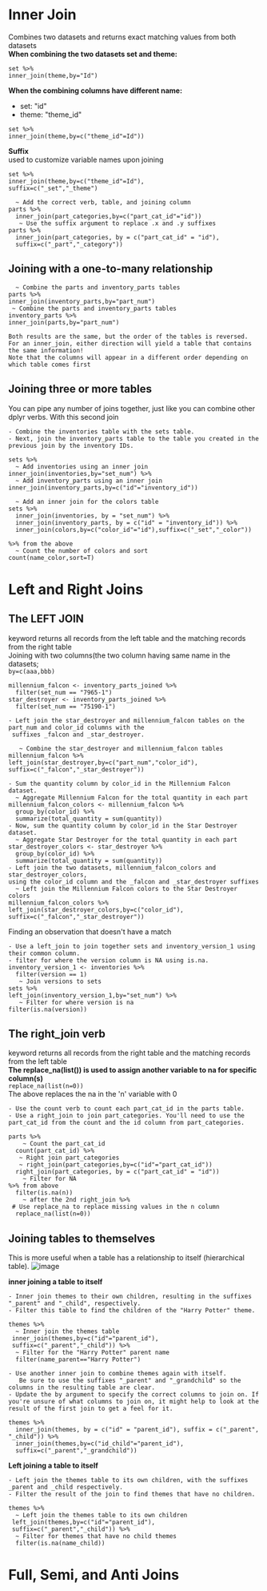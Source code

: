 # Inner Join 
Combines two datasets and returns exact matching values from both datasets <br> 
****When combining the two datasets set and theme:**** <br>
```
set %>%
inner_join(theme,by="Id")
```
****When the combining columns have different name:****
- set: "id"
- theme: "theme_id"
```
set %>%
inner_join(theme,by=c("theme_id"=Id"))
```
****Suffix**** <br>
used to customize variable names upon joining <br>
```
set %>%
inner_join(theme,by=c("theme_id"=Id"),
suffix=c("_set","_theme")
```
```
  ~ Add the correct verb, table, and joining column
parts %>% 
  inner_join(part_categories,by=c("part_cat_id"="id"))
   ~ Use the suffix argument to replace .x and .y suffixes
parts %>% 
  inner_join(part_categories, by = c("part_cat_id" = "id"),
  suffix=c("_part","_category"))
```

## Joining with a one-to-many relationship
```
  ~ Combine the parts and inventory_parts tables
parts %>%
inner_join(inventory_parts,by="part_num")
 ~ Combine the parts and inventory_parts tables
inventory_parts %>%
inner_join(parts,by="part_num")

Both results are the same, but the order of the tables is reversed.
For an inner_join, either direction will yield a table that contains the same information!
Note that the columns will appear in a different order depending on which table comes first
```
## Joining three or more tables
You can pipe any number of joins together, just like you can combine other dplyr verbs. With this second join
```
- Combine the inventories table with the sets table.
- Next, join the inventory_parts table to the table you created in the previous join by the inventory IDs.

sets %>%
  ~ Add inventories using an inner join 
inner_join(inventories,by="set_num") %>%
  ~ Add inventory_parts using an inner join 
inner_join(inventory_parts,by=c("id"="inventory_id"))

  ~ Add an inner join for the colors table
sets %>%
  inner_join(inventories, by = "set_num") %>%
  inner_join(inventory_parts, by = c("id" = "inventory_id")) %>%
  inner_join(colors,by=c("color_id"="id"),suffix=c("_set","_color"))

%>% from the above
  ~ Count the number of colors and sort
count(name_color,sort=T)
```
# Left and Right Joins
## The LEFT JOIN 
keyword returns all records from the left table and the matching records from the right table <br>
Joining with two columns(the two column having same name in the datasets; <br>
```by=c(aaa,bbb)```
```
millennium_falcon <- inventory_parts_joined %>%
  filter(set_num == "7965-1")
star_destroyer <- inventory_parts_joined %>%
  filter(set_num == "75190-1")

- Left join the star_destroyer and millennium_falcon tables on the part_num and color_id columns with the
 suffixes _falcon and _star_destroyer.

   ~ Combine the star_destroyer and millennium_falcon tables
millennium_falcon %>%
left_join(star_destroyer,by=c("part_num","color_id"),
suffix=c("_falcon","_star_destroyer"))

- Sum the quantity column by color_id in the Millennium Falcon dataset.
  ~ Aggregate Millennium Falcon for the total quantity in each part
millennium_falcon_colors <- millennium_falcon %>%
  group_by(color_id) %>%
  summarize(total_quantity = sum(quantity))
- Now, sum the quantity column by color_id in the Star Destroyer dataset.
  ~ Aggregate Star Destroyer for the total quantity in each part
star_destroyer_colors <- star_destroyer %>%
  group_by(color_id) %>%
  summarize(total_quantity = sum(quantity))
- Left join the two datasets, millennium_falcon_colors and star_destroyer_colors,
using the color_id column and the _falcon and _star_destroyer suffixes
  ~ Left join the Millennium Falcon colors to the Star Destroyer colors
millennium_falcon_colors %>%
left_join(star_destroyer_colors,by=c("color_id"),
suffix=c("_falcon","_star_destroyer"))
```
Finding an observation that doesn't have a match
```
- Use a left_join to join together sets and inventory_version_1 using their common column.
- filter for where the version column is NA using is.na.
inventory_version_1 <- inventories %>%
  filter(version == 1)
   ~ Join versions to sets
sets %>%
left_join(inventory_version_1,by="set_num") %>%
   ~ Filter for where version is na
filter(is.na(version))
```
## The right_join verb
keyword returns all records from the right table and the matching records from the left table <br>
****The replace_na(list()) is used to assign another variable to na for specific column(s)**** <br>
```replace_na(list(n=0))``` <br>
The above replaces the na in the 'n' variable with 0
```
- Use the count verb to count each part_cat_id in the parts table.
- Use a right_join to join part_categories. You'll need to use the part_cat_id from the count and the id column from part_categories.

parts %>%
    ~ Count the part_cat_id
  count(part_cat_id) %>%
   ~ Right join part_categories
   ~ right_join(part_categories,by=c("id"="part_cat_id"))
  right_join(part_categories, by = c("part_cat_id" = "id"))
    ~ Filter for NA
%>% from above 
  filter(is.na(n))
    ~ after the 2nd right_join %>%
 # Use replace_na to replace missing values in the n column
  replace_na(list(n=0))
```

## Joining tables to themselves
This is more useful when a table has a relationship to itself (hierarchical table).
![image](https://github.com/theadewole/My_R_Note/assets/108795960/d9d9eb96-3206-49df-8dc3-68057bfb5cd0) <br>

****inner joining a table to itself****
```
- Inner join themes to their own children, resulting in the suffixes "_parent" and "_child", respectively.
- Filter this table to find the children of the "Harry Potter" theme.

themes %>% 
  ~ Inner join the themes table
 inner_join(themes,by=c("id"="parent_id"),
 suffix=c("_parent","_child")) %>%
  ~ Filter for the "Harry Potter" parent name 
  filter(name_parent=="Harry Potter")
```
```
- Use another inner join to combine themes again with itself.
   Be sure to use the suffixes "_parent" and "_grandchild" so the columns in the resulting table are clear.
- Update the by argument to specify the correct columns to join on. If you're unsure of what columns to join on, it might help to look at the result of the first join to get a feel for it.

themes %>% 
  inner_join(themes, by = c("id" = "parent_id"), suffix = c("_parent", "_child")) %>%
  inner_join(themes,by=c("id_child"="parent_id"),
  suffix=c("_parent","_grandchild"))
```
****Left joining a table to itself****
```
- Left join the themes table to its own children, with the suffixes _parent and _child respectively.
- Filter the result of the join to find themes that have no children.

themes %>% 
  ~ Left join the themes table to its own children
 left_join(themes,by=c("id"="parent_id"),
 suffix=c("_parent","_child")) %>%
  ~ Filter for themes that have no child themes
  filter(is.na(name_child))
```

# Full, Semi, and Anti Joins



